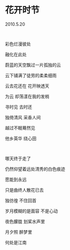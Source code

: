 # 花开时节

2010.5.20

 

彩色烂漫彼处

融化在此处

蔚蓝的天空飘过一片孤独的云

云下铺满了徒劳的柔柔细雨

云去花还在 花开映透天

为云 却荡漾在我的发梢

寻时见 去时还

独倚清风 采香人间

越过不眠蓦然见

他乡英华 绕心田

&emsp;

哪天终于走了

仍然仰望着远处清秀的白色痕迹

愿能到永远

只是曲终人散花已去

独彷徨 不住回首

岁月模糊的是面容 不是心动

夜色朦胧 划桨水声里

月夕照 醉梦里

何处是江南

